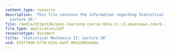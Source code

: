 ```yaml
---
content_type: resource
description: 'This file contains the information regarding Statistical Mechanics II:
  Lecture 20.'
file: /media/https%3A/open-learning-course-data-rc.s3.amazonaws.com/8-334-statistical-mechanics-ii-statistical-physics-of-fields-spring-2014/632f79d0b770653eda9f09e1d882da0a_MIT8_334S14_Lec20.pdf
file_type: application/pdf
resourcetype: Document
title: 'Statistical Mechanics II: Lecture 20'
uid: 632f79d0-b770-653e-da9f-09e1d882da0a
---
```

